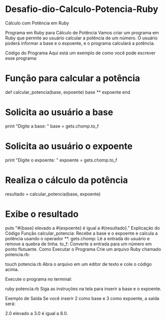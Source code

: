 # Desafio-dio-Calculo-Potencia-Ruby
Cálculo com Potência em Ruby

Programa em Ruby para Cálculo de Potência
Vamos criar um programa em Ruby que permite ao usuário calcular a potência de um número. O usuário poderá informar a base e o expoente, e o programa calculará a potência.

Código do Programa
Aqui está um exemplo de como você pode escrever esse programa:

# Função para calcular a potência
def calcular_potencia(base, expoente)
  base ** expoente
end

# Solicita ao usuário a base
print "Digite a base: "
base = gets.chomp.to_f

# Solicita ao usuário o expoente
print "Digite o expoente: "
expoente = gets.chomp.to_f

# Realiza o cálculo da potência
resultado = calcular_potencia(base, expoente)

# Exibe o resultado
puts "#{base} elevado a #{expoente} é igual a #{resultado}."
Explicação do Código
Função calcular_potencia: Recebe a base e o expoente e calcula a potência usando o operador **.
gets.chomp: Lê a entrada do usuário e remove a quebra de linha.
to_f: Converte a entrada para um número em ponto flutuante.
Como Executar o Programa
Crie um arquivo Ruby chamado potencia.rb:

touch potencia.rb
Abra o arquivo em um editor de texto e cole o código acima.

Execute o programa no terminal:

ruby potencia.rb
Siga as instruções na tela para inserir a base e o expoente.

Exemplo de Saída
Se você inserir 2 como base e 3 como expoente, a saída será:

2.0 elevado a 3.0 é igual a 8.0.
